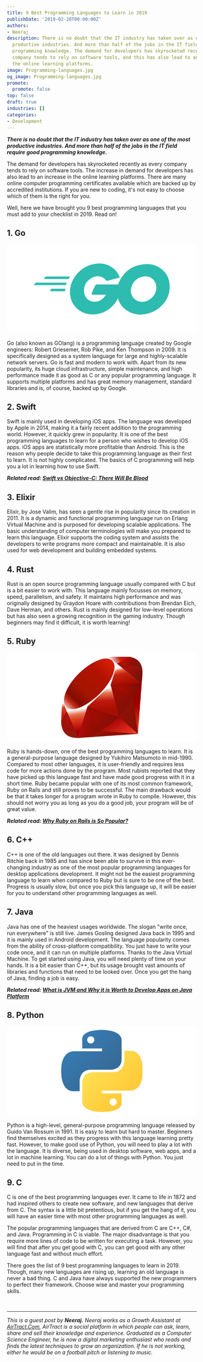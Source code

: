 ```yaml
---
title: 9 Best Programming Languages to Learn in 2019
publishDate: '2019-02-28T00:00:00Z'
authors:
- Neeraj
description: There is no doubt that the IT industry has taken over as one of the most
  productive industries. And more than half of the jobs in the IT field require good
  programming knowledge. The demand for developers has skyrocketed recently as every
  company tends to rely on software tools, and this has also lead to an increase in
  the online learning platforms.
image: Programming-languages.jpg
og_image: Programming-languages.jpg
promote:
  promote: false
top: false
draft: true
industries: []
categories:
- Development
---
```

***There is no doubt that the IT industry has taken over as one of the most productive industries. And more than half of the jobs in the IT field require good programming knowledge.***

The demand for developers has skyrocketed recently as every company tends to rely on software tools. The increase in demand for developers has also lead to an increase in the online learning platforms. There are many online computer programming certificates available which are backed up by accredited institutions. If you are new to coding, it's not easy to choose which of them is the right for you.

Well, here we have brought you 9 best programming languages that you must add to your checklist in 2019. Read on!

## 1. Go

![Go programming language](Go-logo.png)

Go (also known as GOlang) is a programming language created by Google engineers: Robert Griesemer, Rob Pike, and Ken Thompson in 2009. It is specifically designed as a system language for large and highly-scalable network servers. Go is fast and modern to work with. Apart from its new popularity, its huge cloud infrastructure, simple maintenance, and high performance made it as good as C or any popular programming language. It supports multiple platforms and has great memory management, standard libraries and is, of course, backed up by Google.

## 2. Swift

Swift is mainly used in developing iOS apps. The language was developed by Apple in 2014, making it a fairly recent addition to the programming world. However, it quickly grew in popularity. It is one of the best programming languages to learn for a person who wishes to develop iOS apps.
iOS apps are statistically more profitable than Android. This is the reason why people decide to take this programming language as their first to learn. It is not highly complicated. The basics of C programming will help you a lot in learning how to use Swift.

***Related read: [Swift vs Objective-С: There Will Be Blood](https://anadea.info/blog/swift-vs-objective-c-there-will-be-blood)***

## 3. Elixir

Elixir, by Jose Valim, has seen a gentle rise in popularity since its creation in 2011. It is a dynamic and functional programming language run on Erlang Virtual Machine and is purposed for developing scalable applications. The basic understanding of computer terminologies will make you prepared to learn this language. Elixir supports the coding system and assists the developers to write programs more compact and maintainable. It is also used for web development and building embedded systems.

## 4. Rust

Rust is an open source programming language usually compared with C but is a bit easier to work with. This language mainly focusses on memory, speed, parallelism, and safety. It maintains high performance and was originally designed by Graydon Hoare with contributions from Brendan Eich, Dave Herman, and others. Rust is mainly designed for low–level operations but has also seen a growing recognition in the gaming industry. Though beginners may find it difficult, it is worth learning!

## 5. Ruby

![Ruby programming language](Ruby-logo.png)

Ruby is hands-down, one of the best programming languages to learn. It is a general-purpose language designed by Yukihiro Matsumoto in mid-1990. Compared to most other languages, it is user-friendly and requires less code for more actions done by the program. Most rubists reported that they have picked up this language fast and have made good progress with it in a short time. Ruby became popular with one of its most common framework, Ruby on Rails and still proves to be successful. The main drawback would be that it takes longer for a program wrote in Ruby to compile. However, this should not worry you as long as you do a good job, your program will be of great value.

***Related read: [Why Ruby on Rails is So Popular?](https://anadea.info/blog/why-ruby-on-rails-is-so-popular)***

## 6. C++

C++ is one of the old languages out there. It was designed by Dennis Ritchie back in 1985 and has since been able to survive in this ever-changing industry as one of the most popular programming languages for desktop applications development. It might not be the easiest programming language to learn when compared to Ruby but is sure to be one of the best. Progress is usually slow, but once you pick this language up, it will be easier for you to understand other programming languages as well.

## 7. Java

Java has one of the heaviest usages worldwide. The slogan "write once, run everywhere" is still live. James Gosling designed Java back in 1995 and it is mainly used in Android development. The language popularity comes from the ability of cross-platform compatibility. You just have to write your code once, and it can run on multiple platforms. Thanks to the Java Virtual Machine. To get started using Java, you will need plenty of time on your hands. It is a bit easier than C++, but its usage brought vast amounts of libraries and functions that need to be looked over. Once you get the hang of Java, finding a job is easy.

***Related read: [What is JVM and Why it is Worth to Develop Apps on Java Platform](https://anadea.info/blog/what-is-jvm-and-why-develop-apps-on-java)***

## 8. Python

![Python programming language](Python-logo.png)

Python is a high-level, general-purpose programming language released by Guido Van Rossum in 1991. It is easy to learn but hard to master. Beginners find themselves excited as they progress with this language learning pretty fast. However, to make good use of Python, you will need to play a lot with the language. It is diverse, being used in desktop software, web apps, and a lot in machine learning. You can do a lot of things with Python. You just need to put in the time.

## 9. C

C is one of the best programming languages ever. It came to life in 1872 and had inspired others to create new software, and new languages that derive from C. The syntax is a little bit pretentious, but if you get the hang of it, you will have an easier time with most other programming languages as well.

The popular programming languages that are derived from C are C++, C#, and Java. Programming in C is viable. The major disadvantage is that you require more lines of code to be written for executing a task. However, you will find that after you get good with C, you can get good with any other language fast and without much effort.

There goes the list of 9 best programming languages to learn in 2019. Though, many new languages are rising up, learning an old language is never a bad thing. C and Java have always supported the new programmers to perfect their framework. Choose wise and master your programming skills.


<br />

---
*This is a guest post by **Neeraj.** Neeraj works as a Growth Assistant at <a href="https://www.airtract.com/" target="_blank">AirTract.Com</a>, AirTract is a social platform in which people can ask, learn, share and sell their knowledge and experience. Graduated as a Computer Science Engineer, he is now a digital marketing enthusiast who reads and finds the latest techniques to grow an organization. If he is not working, either he would be on a football pitch or listening to music.*
